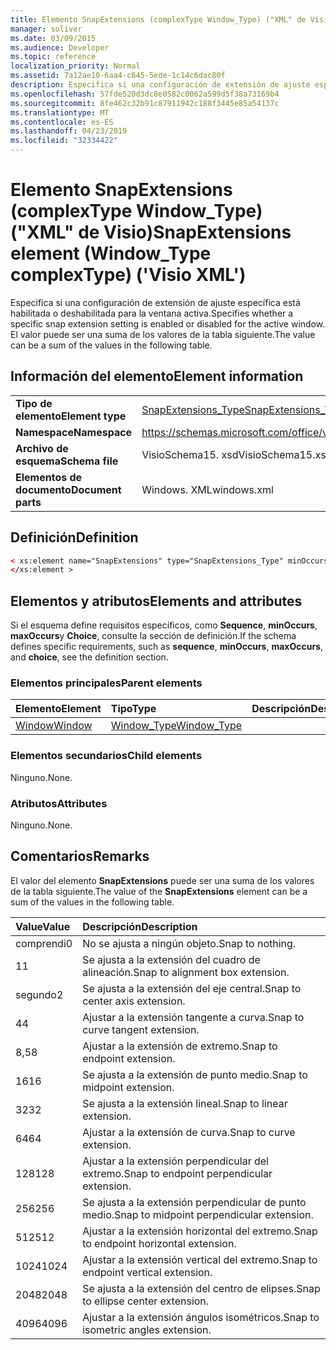 ```yaml
---
title: Elemento SnapExtensions (complexType Window_Type) ("XML" de Visio)
manager: soliver
ms.date: 03/09/2015
ms.audience: Developer
ms.topic: reference
localization_priority: Normal
ms.assetid: 7a12ae10-6aa4-c845-5ede-1c14c6dac80f
description: Especifica si una configuración de extensión de ajuste específica está habilitada o deshabilitada para la ventana activa. El valor puede ser una suma de los valores de la tabla siguiente.
ms.openlocfilehash: 57fde520d3dc8e0582c0062a599d5f38a73169b4
ms.sourcegitcommit: 8fe462c32b91c87911942c188f3445e85a54137c
ms.translationtype: MT
ms.contentlocale: es-ES
ms.lasthandoff: 04/23/2019
ms.locfileid: "32334422"
---
```

# <a name="snapextensions-element-windowtype-complextype-visio-xml"></a><span data-ttu-id="3d76e-104">Elemento SnapExtensions (complexType Window_Type) ("XML" de Visio)</span><span class="sxs-lookup"><span data-stu-id="3d76e-104">SnapExtensions element (Window_Type complexType) ('Visio XML')</span></span>

<span data-ttu-id="3d76e-105">Especifica si una configuración de extensión de ajuste específica está habilitada o deshabilitada para la ventana activa.</span><span class="sxs-lookup"><span data-stu-id="3d76e-105">Specifies whether a specific snap extension setting is enabled or disabled for the active window.</span></span> <span data-ttu-id="3d76e-106">El valor puede ser una suma de los valores de la tabla siguiente.</span><span class="sxs-lookup"><span data-stu-id="3d76e-106">The value can be a sum of the values in the following table.</span></span>
  
## <a name="element-information"></a><span data-ttu-id="3d76e-107">Información del elemento</span><span class="sxs-lookup"><span data-stu-id="3d76e-107">Element information</span></span>

|||
|:-----|:-----|
|<span data-ttu-id="3d76e-108">**Tipo de elemento**</span><span class="sxs-lookup"><span data-stu-id="3d76e-108">**Element type**</span></span> <br/> |[<span data-ttu-id="3d76e-109">SnapExtensions_Type</span><span class="sxs-lookup"><span data-stu-id="3d76e-109">SnapExtensions_Type</span></span>](snapextensions_type-complextypevisio-xml.md) <br/> |
|<span data-ttu-id="3d76e-110">**Namespace**</span><span class="sxs-lookup"><span data-stu-id="3d76e-110">**Namespace**</span></span> <br/> |https://schemas.microsoft.com/office/visio/2012/main  <br/> |
|<span data-ttu-id="3d76e-111">**Archivo de esquema**</span><span class="sxs-lookup"><span data-stu-id="3d76e-111">**Schema file**</span></span> <br/> |<span data-ttu-id="3d76e-112">VisioSchema15. xsd</span><span class="sxs-lookup"><span data-stu-id="3d76e-112">VisioSchema15.xsd</span></span>  <br/> |
|<span data-ttu-id="3d76e-113">**Elementos de documento**</span><span class="sxs-lookup"><span data-stu-id="3d76e-113">**Document parts**</span></span> <br/> |<span data-ttu-id="3d76e-114">Windows. XML</span><span class="sxs-lookup"><span data-stu-id="3d76e-114">windows.xml</span></span>  <br/> |
   
## <a name="definition"></a><span data-ttu-id="3d76e-115">Definición</span><span class="sxs-lookup"><span data-stu-id="3d76e-115">Definition</span></span>

```XML
< xs:element name="SnapExtensions" type="SnapExtensions_Type" minOccurs="0" maxOccurs="1" >
</xs:element >
```

## <a name="elements-and-attributes"></a><span data-ttu-id="3d76e-116">Elementos y atributos</span><span class="sxs-lookup"><span data-stu-id="3d76e-116">Elements and attributes</span></span>

<span data-ttu-id="3d76e-117">Si el esquema define requisitos específicos, como **Sequence**, **minOccurs**, **maxOccurs**y **Choice**, consulte la sección de definición.</span><span class="sxs-lookup"><span data-stu-id="3d76e-117">If the schema defines specific requirements, such as **sequence**, **minOccurs**, **maxOccurs**, and **choice**, see the definition section.</span></span> 
  
### <a name="parent-elements"></a><span data-ttu-id="3d76e-118">Elementos principales</span><span class="sxs-lookup"><span data-stu-id="3d76e-118">Parent elements</span></span>

|<span data-ttu-id="3d76e-119">**Elemento**</span><span class="sxs-lookup"><span data-stu-id="3d76e-119">**Element**</span></span>|<span data-ttu-id="3d76e-120">**Tipo**</span><span class="sxs-lookup"><span data-stu-id="3d76e-120">**Type**</span></span>|<span data-ttu-id="3d76e-121">**Descripción**</span><span class="sxs-lookup"><span data-stu-id="3d76e-121">**Description**</span></span>|
|:-----|:-----|:-----|
|[<span data-ttu-id="3d76e-122">Window</span><span class="sxs-lookup"><span data-stu-id="3d76e-122">Window</span></span>](window-element-windows_type-complextypevisio-xml.md) <br/> |[<span data-ttu-id="3d76e-123">Window_Type</span><span class="sxs-lookup"><span data-stu-id="3d76e-123">Window_Type</span></span>](window_type-complextypevisio-xml.md) <br/> ||
   
### <a name="child-elements"></a><span data-ttu-id="3d76e-124">Elementos secundarios</span><span class="sxs-lookup"><span data-stu-id="3d76e-124">Child elements</span></span>

<span data-ttu-id="3d76e-125">Ninguno.</span><span class="sxs-lookup"><span data-stu-id="3d76e-125">None.</span></span>
  
### <a name="attributes"></a><span data-ttu-id="3d76e-126">Atributos</span><span class="sxs-lookup"><span data-stu-id="3d76e-126">Attributes</span></span>

<span data-ttu-id="3d76e-127">Ninguno.</span><span class="sxs-lookup"><span data-stu-id="3d76e-127">None.</span></span>
  
## <a name="remarks"></a><span data-ttu-id="3d76e-128">Comentarios</span><span class="sxs-lookup"><span data-stu-id="3d76e-128">Remarks</span></span>

<span data-ttu-id="3d76e-129">El valor del elemento **SnapExtensions** puede ser una suma de los valores de la tabla siguiente.</span><span class="sxs-lookup"><span data-stu-id="3d76e-129">The value of the **SnapExtensions** element can be a sum of the values in the following table.</span></span> 
  
|<span data-ttu-id="3d76e-130">**Value**</span><span class="sxs-lookup"><span data-stu-id="3d76e-130">**Value**</span></span>|<span data-ttu-id="3d76e-131">**Descripción**</span><span class="sxs-lookup"><span data-stu-id="3d76e-131">**Description**</span></span>|
|:-----|:-----|
|<span data-ttu-id="3d76e-132">comprendi</span><span class="sxs-lookup"><span data-stu-id="3d76e-132">0</span></span>  <br/> |<span data-ttu-id="3d76e-133">No se ajusta a ningún objeto.</span><span class="sxs-lookup"><span data-stu-id="3d76e-133">Snap to nothing.</span></span>  <br/> |
|<span data-ttu-id="3d76e-134">1</span><span class="sxs-lookup"><span data-stu-id="3d76e-134">1</span></span>  <br/> |<span data-ttu-id="3d76e-135">Se ajusta a la extensión del cuadro de alineación.</span><span class="sxs-lookup"><span data-stu-id="3d76e-135">Snap to alignment box extension.</span></span>  <br/> |
|<span data-ttu-id="3d76e-136">segundo</span><span class="sxs-lookup"><span data-stu-id="3d76e-136">2</span></span>  <br/> |<span data-ttu-id="3d76e-137">Se ajusta a la extensión del eje central.</span><span class="sxs-lookup"><span data-stu-id="3d76e-137">Snap to center axis extension.</span></span>  <br/> |
|<span data-ttu-id="3d76e-138">4</span><span class="sxs-lookup"><span data-stu-id="3d76e-138">4</span></span>  <br/> |<span data-ttu-id="3d76e-139">Ajustar a la extensión tangente a curva.</span><span class="sxs-lookup"><span data-stu-id="3d76e-139">Snap to curve tangent extension.</span></span>  <br/> |
|<span data-ttu-id="3d76e-140">8,5</span><span class="sxs-lookup"><span data-stu-id="3d76e-140">8</span></span>  <br/> |<span data-ttu-id="3d76e-141">Ajustar a la extensión de extremo.</span><span class="sxs-lookup"><span data-stu-id="3d76e-141">Snap to endpoint extension.</span></span>  <br/> |
|<span data-ttu-id="3d76e-142">16</span><span class="sxs-lookup"><span data-stu-id="3d76e-142">16</span></span>  <br/> |<span data-ttu-id="3d76e-143">Se ajusta a la extensión de punto medio.</span><span class="sxs-lookup"><span data-stu-id="3d76e-143">Snap to midpoint extension.</span></span>  <br/> |
|<span data-ttu-id="3d76e-144">32</span><span class="sxs-lookup"><span data-stu-id="3d76e-144">32</span></span>  <br/> |<span data-ttu-id="3d76e-145">Se ajusta a la extensión lineal.</span><span class="sxs-lookup"><span data-stu-id="3d76e-145">Snap to linear extension.</span></span>  <br/> |
|<span data-ttu-id="3d76e-146">64</span><span class="sxs-lookup"><span data-stu-id="3d76e-146">64</span></span>  <br/> |<span data-ttu-id="3d76e-147">Ajustar a la extensión de curva.</span><span class="sxs-lookup"><span data-stu-id="3d76e-147">Snap to curve extension.</span></span>  <br/> |
|<span data-ttu-id="3d76e-148">128</span><span class="sxs-lookup"><span data-stu-id="3d76e-148">128</span></span>  <br/> |<span data-ttu-id="3d76e-149">Ajustar a la extensión perpendicular del extremo.</span><span class="sxs-lookup"><span data-stu-id="3d76e-149">Snap to endpoint perpendicular extension.</span></span>  <br/> |
|<span data-ttu-id="3d76e-150">256</span><span class="sxs-lookup"><span data-stu-id="3d76e-150">256</span></span>  <br/> |<span data-ttu-id="3d76e-151">Se ajusta a la extensión perpendicular de punto medio.</span><span class="sxs-lookup"><span data-stu-id="3d76e-151">Snap to midpoint perpendicular extension.</span></span>  <br/> |
|<span data-ttu-id="3d76e-152">512</span><span class="sxs-lookup"><span data-stu-id="3d76e-152">512</span></span>  <br/> |<span data-ttu-id="3d76e-153">Ajustar a la extensión horizontal del extremo.</span><span class="sxs-lookup"><span data-stu-id="3d76e-153">Snap to endpoint horizontal extension.</span></span>  <br/> |
|<span data-ttu-id="3d76e-154">1024</span><span class="sxs-lookup"><span data-stu-id="3d76e-154">1024</span></span>  <br/> |<span data-ttu-id="3d76e-155">Ajustar a la extensión vertical del extremo.</span><span class="sxs-lookup"><span data-stu-id="3d76e-155">Snap to endpoint vertical extension.</span></span>  <br/> |
|<span data-ttu-id="3d76e-156">2048</span><span class="sxs-lookup"><span data-stu-id="3d76e-156">2048</span></span>  <br/> |<span data-ttu-id="3d76e-157">Se ajusta a la extensión del centro de elipses.</span><span class="sxs-lookup"><span data-stu-id="3d76e-157">Snap to ellipse center extension.</span></span>  <br/> |
|<span data-ttu-id="3d76e-158">4096</span><span class="sxs-lookup"><span data-stu-id="3d76e-158">4096</span></span>  <br/> |<span data-ttu-id="3d76e-159">Ajustar a la extensión ángulos isométricos.</span><span class="sxs-lookup"><span data-stu-id="3d76e-159">Snap to isometric angles extension.</span></span>  <br/> |
   

